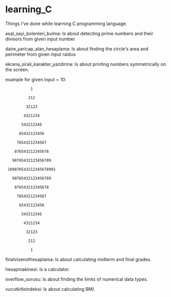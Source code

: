 # learning_C
Things I've done while learning C programming language.

asal_sayi_bolenleri_bulma: Is about detecting prime numbers and their divisors from given input number

daire_yaricap_alan_hesaplama: Is about finding the circle's area and perimeter from given input raidus

ekrana_sirali_karakter_yazdirma: Is about printing numbers symmetrically on the screen.

example for given input = 10:

```         
           1

          212
          
         32123
         
        4321234
        
       543212345
       
      65432123456
      
     7654321234567
     
    876543212345678
    
   98765432123456789
   
 109876543212345678901
 
   98765432123456789
   
    876543212345678
    
     7654321234567
     
      65432123456
      
       543212345
       
        4321234
        
         32123
         
          212
          
           1
```

finalvizenothesaplama: Is about calculating midterm and final grades.

hesapmakinesi: Is a calculator.

overflow_sorusu: Is about finding the limits of numerical data types.

vucutkitleindeksi: Is about calculating BMI.

